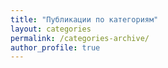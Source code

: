 ```yaml
---
title: "Публикации по категориям"
layout: categories
permalink: /categories-archive/
author_profile: true
---
```

